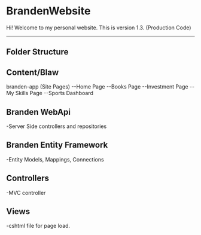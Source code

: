 # BrandenWebsite

Hi! Welcome to my personal website. This is version 1.3. (Production Code)

----------------------------------------------------------

Folder Structure
---------------------------------------------------

Content/Blaw
--------------------------------------------------

branden-app (Site Pages)
--Home Page
--Books Page
--Investment Page
--My Skills Page
--Sports Dashboard

Branden WebApi
-----------------------------------------
-Server Side controllers and repositories

Branden Entity Framework
-----------------------------------------
-Entity Models, Mappings, Connections

Controllers
--------------
-MVC controller

Views
--------------
-cshtml file for page load.

